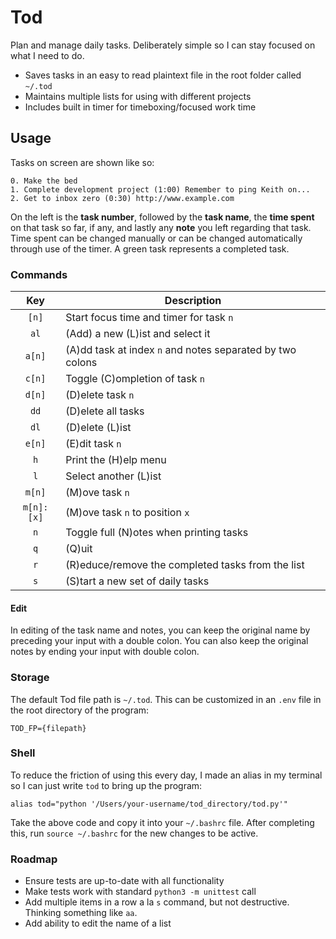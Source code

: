 # Tod

Plan and manage daily tasks. Deliberately simple so I can stay focused on what I need to do.

- Saves tasks in an easy to read plaintext file in the root folder called `~/.tod`
- Maintains multiple lists for using with different projects
- Includes built in timer for timeboxing/focused work time

## Usage

Tasks on screen are shown like so:

```
0. Make the bed
1. Complete development project (1:00) Remember to ping Keith on...
2. Get to inbox zero (0:30) http://www.example.com
```

On the left is the **task number**, followed by the **task name**, the **time spent** on that task so far, if any, and lastly any **note** you left regarding that task. Time spent can be changed manually or can be changed automatically through use of the timer. A green task represents a completed task.

### Commands

|    Key     | Description                                               |
| :--------: | --------------------------------------------------------- |
|   `[n]`    | Start focus time and timer for task `n`                   |
|    `al`    | (Add) a new (L)ist and select it                          |
|   `a[n]`   | (A)dd task at index `n` and notes separated by two colons |
|   `c[n]`   | Toggle (C)ompletion of task `n`                           |
|   `d[n]`   | (D)elete task `n`                                         |
|    `dd`    | (D)elete all tasks                                        |
|    `dl`    | (D)elete (L)ist                                           |
|   `e[n]`   | (E)dit task `n`                                           |
|    `h`     | Print the (H)elp menu                                     |
|    `l`     | Select another (L)ist                                     |
|   `m[n]`   | (M)ove task `n`                                           |
| `m[n]:[x]` | (M)ove task `n` to position `x`                           |
|    `n`     | Toggle full (N)otes when printing tasks                   |
|    `q`     | (Q)uit                                                    |
|    `r`     | (R)educe/remove the completed tasks from the list         |
|    `s`     | (S)tart a new set of daily tasks                          |

#### Edit

In editing of the task name and notes, you can keep the original name by preceding your input with a double colon. You can also keep the original notes by ending your input with double colon.

### Storage

The default Tod file path is `~/.tod`. This can be customized in an `.env` file in the root directory of the program:

    TOD_FP={filepath}

### Shell

To reduce the friction of using this every day, I made an alias in my terminal so I can just write `tod` to bring up the program:

    alias tod="python '/Users/your-username/tod_directory/tod.py'"

Take the above code and copy it into your `~/.bashrc` file. After completing this, run `source ~/.bashrc` for the new changes to be active.

### Roadmap

- Ensure tests are up-to-date with all functionality
- Make tests work with standard `python3 -m unittest` call
- Add multiple items in a row a la `s` command, but not destructive. Thinking something like `aa`.
- Add ability to edit the name of a list